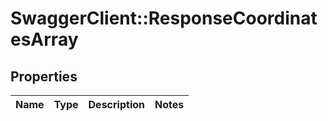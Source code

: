 # SwaggerClient::ResponseCoordinatesArray

## Properties
Name | Type | Description | Notes
------------ | ------------- | ------------- | -------------


